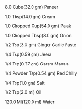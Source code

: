 8.0 Cube(32.0 gm) Paneer

1.0 Tbsp(14.0 gm) Cream

1.0 Chopped Cup(54.0 gm) Palak

1.0 Chopped Tbsp(8.0 gm) Onion

1/2 Tsp(3.0 gm) Ginger Garlic Paste

1/4 Tsp(0.59 gm) Jeera

1/4 Tsp(0.37 gm) Garam Masala

1/4 Powder Tsp(0.54 gm) Red Chilly

1/4 Tsp(1.0 gm) Salt

1/2 Tsp(2.0 ml) Oil

120.0 Ml(120.0 ml) Water